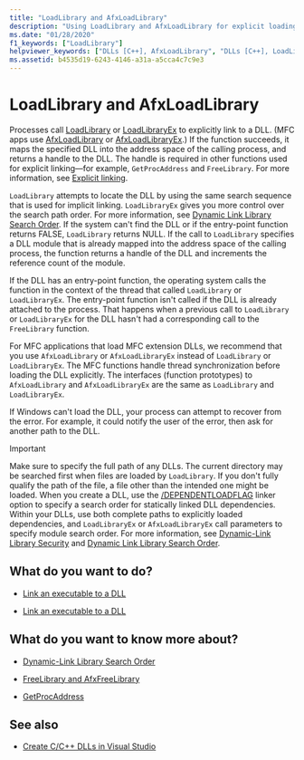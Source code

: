 ```yaml
---
title: "LoadLibrary and AfxLoadLibrary"
description: "Using LoadLibrary and AfxLoadLibrary for explicit loading of DLLs in MSVC."
ms.date: "01/28/2020"
f1_keywords: ["LoadLibrary"]
helpviewer_keywords: ["DLLs [C++], AfxLoadLibrary", "DLLs [C++], LoadLibrary", "AfxLoadLibrary method", "LoadLibrary method", "explicit linking [C++]"]
ms.assetid: b4535d19-6243-4146-a31a-a5cca4c7c9e3
---
```

# LoadLibrary and AfxLoadLibrary

Processes call [LoadLibrary](/windows/win32/api/libloaderapi/nf-libloaderapi-loadlibraryw) or [LoadLibraryEx](/windows/win32/api/libloaderapi/nf-libloaderapi-loadlibraryexw) to explicitly link to a DLL. (MFC apps use [AfxLoadLibrary](../mfc/reference/application-information-and-management.md#afxloadlibrary) or [AfxLoadLibraryEx](../mfc/reference/application-information-and-management.md#afxloadlibraryex).) If the function succeeds, it maps the specified DLL into the address space of the calling process, and returns a handle to the DLL. The handle is required in other functions used for explicit linking—for example, `GetProcAddress` and `FreeLibrary`. For more information, see [Explicit linking](linking-an-executable-to-a-dll.md#linking-explicitly).

`LoadLibrary` attempts to locate the DLL by using the same search sequence that is used for implicit linking. `LoadLibraryEx` gives you more control over the search path order. For more information, see [Dynamic Link Library Search Order](/windows/win32/dlls/dynamic-link-library-search-order). If the system can't find the DLL or if the entry-point function returns FALSE, `LoadLibrary` returns NULL. If the call to `LoadLibrary` specifies a DLL module that is already mapped into the address space of the calling process, the function returns a handle of the DLL and increments the reference count of the module.

If the DLL has an entry-point function, the operating system calls the function in the context of the thread that called `LoadLibrary` or `LoadLibraryEx`. The entry-point function isn't called if the DLL is already attached to the process. That happens when a previous call to `LoadLibrary` or `LoadLibraryEx` for the DLL hasn't had a corresponding call to the `FreeLibrary` function.

For MFC applications that load MFC extension DLLs, we recommend that you use `AfxLoadLibrary` or `AfxLoadLibraryEx` instead of `LoadLibrary` or `LoadLibraryEx`. The MFC functions handle thread synchronization before loading the DLL explicitly. The interfaces (function prototypes) to `AfxLoadLibrary` and `AfxLoadLibraryEx` are the same as `LoadLibrary` and `LoadLibraryEx`.

If Windows can't load the DLL, your process can attempt to recover from the error. For example, it could notify the user of the error, then ask for another path to the DLL.

> [!IMPORTANT]
> Make sure to specify the full path of any DLLs. The current directory may be searched first when files are loaded by `LoadLibrary`. If you don't fully qualify the path of the file, a file other than the intended one might be loaded. When you create a DLL, use the [/DEPENDENTLOADFLAG](reference/dependentloadflag.md) linker option to specify a search order for statically linked DLL dependencies. Within your DLLs, use both complete paths to explicitly loaded dependencies, and `LoadLibraryEx` or `AfxLoadLibraryEx` call parameters to specify module search order. For more information, see [Dynamic-Link Library Security](/windows/win32/dlls/dynamic-link-library-security) and [Dynamic Link Library Search Order](/windows/win32/dlls/dynamic-link-library-search-order).

## What do you want to do?

- [Link an executable to a DLL](linking-an-executable-to-a-dll.md#linking-implicitly)

- [Link an executable to a DLL](linking-an-executable-to-a-dll.md#determining-which-linking-method-to-use)

## What do you want to know more about?

- [Dynamic-Link Library Search Order](/windows/win32/Dlls/dynamic-link-library-search-order)

- [FreeLibrary and AfxFreeLibrary](freelibrary-and-afxfreelibrary.md)

- [GetProcAddress](getprocaddress.md)

## See also

- [Create C/C++ DLLs in Visual Studio](dlls-in-visual-cpp.md)
